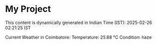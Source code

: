 # My Project

This content is dynamically generated in Indian Time (IST): 2025-02-26 02:21:25 IST


Current Weather in Coimbatore:
Temperature: 25.88 °C
Condition: haze
